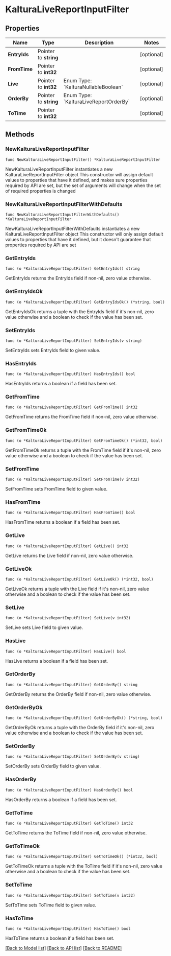 # KalturaLiveReportInputFilter

## Properties

Name | Type | Description | Notes
------------ | ------------- | ------------- | -------------
**EntryIds** | Pointer to **string** |  | [optional] 
**FromTime** | Pointer to **int32** |  | [optional] 
**Live** | Pointer to **int32** | Enum Type: &#x60;KalturaNullableBoolean&#x60; | [optional] 
**OrderBy** | Pointer to **string** | Enum Type: &#x60;KalturaLiveReportOrderBy&#x60; | [optional] 
**ToTime** | Pointer to **int32** |  | [optional] 

## Methods

### NewKalturaLiveReportInputFilter

`func NewKalturaLiveReportInputFilter() *KalturaLiveReportInputFilter`

NewKalturaLiveReportInputFilter instantiates a new KalturaLiveReportInputFilter object
This constructor will assign default values to properties that have it defined,
and makes sure properties required by API are set, but the set of arguments
will change when the set of required properties is changed

### NewKalturaLiveReportInputFilterWithDefaults

`func NewKalturaLiveReportInputFilterWithDefaults() *KalturaLiveReportInputFilter`

NewKalturaLiveReportInputFilterWithDefaults instantiates a new KalturaLiveReportInputFilter object
This constructor will only assign default values to properties that have it defined,
but it doesn't guarantee that properties required by API are set

### GetEntryIds

`func (o *KalturaLiveReportInputFilter) GetEntryIds() string`

GetEntryIds returns the EntryIds field if non-nil, zero value otherwise.

### GetEntryIdsOk

`func (o *KalturaLiveReportInputFilter) GetEntryIdsOk() (*string, bool)`

GetEntryIdsOk returns a tuple with the EntryIds field if it's non-nil, zero value otherwise
and a boolean to check if the value has been set.

### SetEntryIds

`func (o *KalturaLiveReportInputFilter) SetEntryIds(v string)`

SetEntryIds sets EntryIds field to given value.

### HasEntryIds

`func (o *KalturaLiveReportInputFilter) HasEntryIds() bool`

HasEntryIds returns a boolean if a field has been set.

### GetFromTime

`func (o *KalturaLiveReportInputFilter) GetFromTime() int32`

GetFromTime returns the FromTime field if non-nil, zero value otherwise.

### GetFromTimeOk

`func (o *KalturaLiveReportInputFilter) GetFromTimeOk() (*int32, bool)`

GetFromTimeOk returns a tuple with the FromTime field if it's non-nil, zero value otherwise
and a boolean to check if the value has been set.

### SetFromTime

`func (o *KalturaLiveReportInputFilter) SetFromTime(v int32)`

SetFromTime sets FromTime field to given value.

### HasFromTime

`func (o *KalturaLiveReportInputFilter) HasFromTime() bool`

HasFromTime returns a boolean if a field has been set.

### GetLive

`func (o *KalturaLiveReportInputFilter) GetLive() int32`

GetLive returns the Live field if non-nil, zero value otherwise.

### GetLiveOk

`func (o *KalturaLiveReportInputFilter) GetLiveOk() (*int32, bool)`

GetLiveOk returns a tuple with the Live field if it's non-nil, zero value otherwise
and a boolean to check if the value has been set.

### SetLive

`func (o *KalturaLiveReportInputFilter) SetLive(v int32)`

SetLive sets Live field to given value.

### HasLive

`func (o *KalturaLiveReportInputFilter) HasLive() bool`

HasLive returns a boolean if a field has been set.

### GetOrderBy

`func (o *KalturaLiveReportInputFilter) GetOrderBy() string`

GetOrderBy returns the OrderBy field if non-nil, zero value otherwise.

### GetOrderByOk

`func (o *KalturaLiveReportInputFilter) GetOrderByOk() (*string, bool)`

GetOrderByOk returns a tuple with the OrderBy field if it's non-nil, zero value otherwise
and a boolean to check if the value has been set.

### SetOrderBy

`func (o *KalturaLiveReportInputFilter) SetOrderBy(v string)`

SetOrderBy sets OrderBy field to given value.

### HasOrderBy

`func (o *KalturaLiveReportInputFilter) HasOrderBy() bool`

HasOrderBy returns a boolean if a field has been set.

### GetToTime

`func (o *KalturaLiveReportInputFilter) GetToTime() int32`

GetToTime returns the ToTime field if non-nil, zero value otherwise.

### GetToTimeOk

`func (o *KalturaLiveReportInputFilter) GetToTimeOk() (*int32, bool)`

GetToTimeOk returns a tuple with the ToTime field if it's non-nil, zero value otherwise
and a boolean to check if the value has been set.

### SetToTime

`func (o *KalturaLiveReportInputFilter) SetToTime(v int32)`

SetToTime sets ToTime field to given value.

### HasToTime

`func (o *KalturaLiveReportInputFilter) HasToTime() bool`

HasToTime returns a boolean if a field has been set.


[[Back to Model list]](../README.md#documentation-for-models) [[Back to API list]](../README.md#documentation-for-api-endpoints) [[Back to README]](../README.md)


